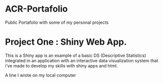 # ACR-Portafolio
Public Portafolio with some of my personal projects

# Project One : Shiny Web App.

This is a Shiny app is an example of a basic DS (Descriptive Statistics) integrated in an application with an interactive data visualization system that i've made to develop my skills with shiny apps and html.

A line I wrote on my local computer  
